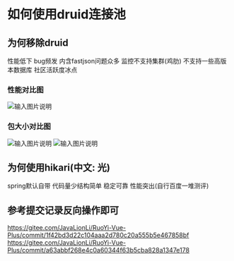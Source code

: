 # 如何使用druid连接池
## 为何移除druid

性能低下 bug频发 内含fastjson问题众多 监控不支持集群(鸡肋) 不支持一些高版本数据库 社区活跃度冰点

### 性能对比图
![输入图片说明](https://foruda.gitee.com/images/1667888745256002635/1bbd3481_1766278.png "屏幕截图")
### 包大小对比图
![输入图片说明](https://foruda.gitee.com/images/1667888760611300040/87af8d82_1766278.png "屏幕截图")
![输入图片说明](https://foruda.gitee.com/images/1667888766932068690/7b379298_1766278.png "屏幕截图")

## 为何使用hikari(中文: 光)

spring默认自带 代码量少结构简单 稳定可靠 性能突出(自行百度一堆测评)

## 参考提交记录反向操作即可

https://gitee.com/JavaLionLi/RuoYi-Vue-Plus/commit/1f42bd3d22c104aaa2d780c20a555b5e467858bf <br>
https://gitee.com/JavaLionLi/RuoYi-Vue-Plus/commit/a63abbf268e4c0a60344f63b5cba828a1347e178